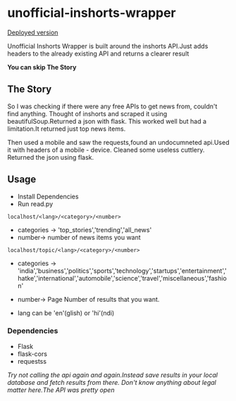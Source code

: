 # unofficial-inshorts-wrapper
[Deployed version](https://news-in-short.herokuapp.com)

Unofficial Inshorts Wrapper is built around the inshorts API.Just adds headers to the already existing API and returns a clearer result

**You can skip The Story**
## The Story
So I was checking if there were any free APIs to get news from, couldn't find anything.
Thought of inshorts and scraped it using beautifulSoup.Returned a json with flask.
This worked well but had a limitation.It returned just top news items.

Then used a mobile and saw the requests,found an undocumneted api.Used it with headers of a mobile - device.
Cleaned some useless cuttlery.
Returned the json using flask.

## Usage
- Install Dependencies
- Run read.py

```localhost/<lang>/<category>/<number>```
  - categories -> 'top_stories','trending','all_news'
  - number-> number of news items you want
  
```localhost/topic/<lang>/<category>/<number>```
  - categories -> 'india','business','politics','sports','technology','startups','entertainment','hatke','international','automobile','science','travel','miscellaneous','fashion'
  - number-> Page Number of results that you want.

- lang can be 'en'(glish) or 'hi'(ndi)

### Dependencies
- Flask
- flask-cors
- requestss

*Try not calling the api again and again.Instead save results in your local database and fetch results from there.*
*Don't know anything about legal matter here.The API was pretty open*

